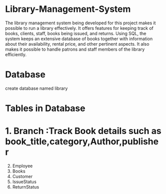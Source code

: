 # Library-Management-System
The library management system being developed for this project makes it possible to run a library effectively. It offers features for keeping track of books, clients, staff, books being issued, and returns. Using SQL, the system keeps an extensive database of books together with information about their availability, rental price, and other pertinent aspects. It also makes it possible to handle patrons and staff members of the library efficiently.


# Database
create database named library

# Tables in Database
# 1. Branch :Track Book details such as book_title,category,Author,publisher
2. Employee 
3. Books
4. Customer
5. IssueStatus
6. ReturnStatus 
